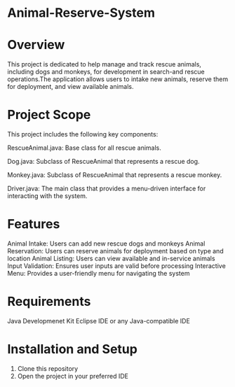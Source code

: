 # Animal-Reserve-System

# Overview
This project is dedicated to help manage and track rescue animals, including dogs and monkeys, for development in search-and rescue operations.The application allows users to intake new animals, reserve them for deployment, and view available animals.

# Project Scope
This project includes the following key components:

RescueAnimal.java: Base class for all rescue animals.

Dog.java: Subclass of RescueAnimal that represents a rescue dog.

Monkey.java: Subclass of RescueAnimal that represents a rescue monkey.

Driver.java: The main class that provides a menu-driven interface for interacting with the system.

# Features
Animal Intake: Users can add new rescue dogs and monkeys
Animal Reservation: Users can reserve animals for deployment based on type and location
Animal Listing: Users can view available and in-service animals
Input Validation: Ensures user inputs are valid before processing
Interactive Menu: Provides a user-friendly menu for navigating the system

# Requirements
Java Developmenet Kit
Eclipse IDE or any Java-compatible IDE

# Installation and Setup
1. Clone this repository
2. Open the project in your preferred IDE


   
